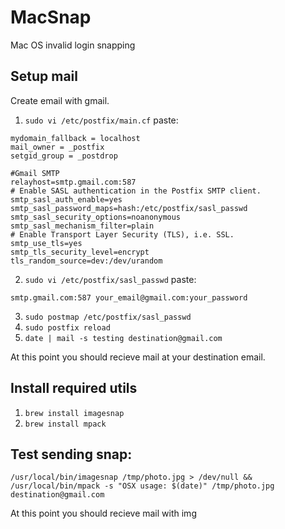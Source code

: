 # MacSnap
Mac OS invalid login snapping

## Setup mail

Create email with gmail.

1. `sudo vi /etc/postfix/main.cf`
paste:
```
mydomain_fallback = localhost
mail_owner = _postfix
setgid_group = _postdrop

#Gmail SMTP
relayhost=smtp.gmail.com:587
# Enable SASL authentication in the Postfix SMTP client.
smtp_sasl_auth_enable=yes
smtp_sasl_password_maps=hash:/etc/postfix/sasl_passwd
smtp_sasl_security_options=noanonymous
smtp_sasl_mechanism_filter=plain
# Enable Transport Layer Security (TLS), i.e. SSL.
smtp_use_tls=yes
smtp_tls_security_level=encrypt
tls_random_source=dev:/dev/urandom
```
2. `sudo vi /etc/postfix/sasl_passwd`
paste:
```
smtp.gmail.com:587 your_email@gmail.com:your_password
```
3. `sudo postmap /etc/postfix/sasl_passwd`
4. `sudo postfix reload`
5. `date | mail -s testing destination@gmail.com`

At this point you should recieve mail at your destination email.

## Install required utils

1. `brew install imagesnap`
2. `brew install mpack`


## Test sending snap:
```
/usr/local/bin/imagesnap /tmp/photo.jpg > /dev/null && /usr/local/bin/mpack -s "OSX usage: $(date)" /tmp/photo.jpg destination@gmail.com
```

At this point you should recieve mail with img



